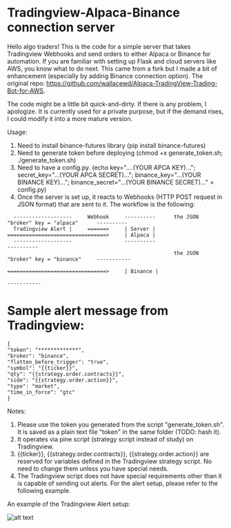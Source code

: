 # Tradingview-Alpaca-Binance connection server

Hello algo traders! This is the code for a simple server that takes Tradingview Webhooks and send orders to either Alpaca or Binance for automation. If you are familiar with setting up Flask and cloud servers like AWS, you know what to do next. This came from a fork but I made a bit of enhancement (especially by adding Binance connection option). The original repo:
https://github.com/wallacewd/Alpaca-TradingView-Trading-Bot-for-AWS. 

The code might be a little bit quick-and-dirty. If there is any problem, I apologize. It is currently used for a private purpose, but if the demand rises, I could modify it into a more mature version.

Usage: 
1. Need to install binance-futures library (pip install binance-futures)
2. Need to generate token before deploying (chmod +x generate_token.sh; ./generate_token.sh)
3. Need to have a config.py. (echo key="....(YOUR APCA KEY)..."\; secret_key="...(YOUR APCA SECRET)..."\; binance_key="...(YOUR BINANCE KEY)..."\; binance_secret="...(YOUR BINANCE SECRET)..." > config.py)
4. Once the server is set up, it reacts to Webhooks (HTTP POST request in JSON format) that are sent to it. The workflow is the following:

```
  -------------------     Webhook     ----------      the JSON "broker" key = "alpaca"      ----------
  Tradingview Alert |     ======>     | Server |      ================================>     | Alpaca |
  -------------------                 ----------                                            ----------
                                                      the JSON "broker" key = "binance"     -----------
                                                      ================================>     | Binance |
                                                                                            -----------
```
  
  
# Sample alert message from Tradingview:
```
{ 
"token": "*************",
"broker": "binance",
"flatten_before_trigger": "true",
"symbol": "{{ticker}}", 
"qty": "{{strategy.order.contracts}}", 
"side": "{{strategy.order.action}}", 
"type": "market",
"time_in_force": "gtc" 
}
```
Notes:
1. Please use the token you generated from the script "generate_token.sh". It is saved as a plain text file "token" in the same folder (TODO: hash it).
2. It operates via pine script (strategy script instead of study) on Tradingview.
3. {{ticker}}, {{strategy.order.contracts}}, {{strategy.order.action}} are reserved for variables defined in the Tradingview strategy script. No need to change them unless you have special needs.
4. The Tradingview script does not have special requirements other than it is capable of sending out alerts. For the alert setup, please refer to the following example.

An example of the Tradingview Alert setup:

![alt text](https://cdn.discordapp.com/attachments/830931439612723221/919915047550058527/Screenshot_from_2021-12-13_06-11-59.png)

